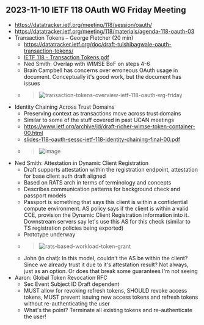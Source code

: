 ## 2023-11-10 IETF 118 OAuth WG Friday Meeting

- https://datatracker.ietf.org/meeting/118/session/oauth/
- https://datatracker.ietf.org/meeting/118/materials/agenda-118-oauth-03
- Transaction Tokens – George Fletcher (20 min)
  - https://datatracker.ietf.org/doc/draft-tulshibagwale-oauth-transaction-tokens/
  - [IETF 118 - Transaction Tokens.pdf](https://github.com/intel/dffml/files/13319236/IETF.118.-.Transaction.Tokens.pdf)
  - Ned Smith: Overlap with WIMSE BoF on steps 4-6
  - Brain Campbell has concerns over erroneous OAuth usage in document. Conceptually it's good work, but the document has issues
  - > ![transaction-tokens-overview-ietf-118-oauth-wg-friday](https://github.com/intel/dffml/assets/5950433/63e499d0-5aa6-46e2-bdd3-74b48323a11f)
- Identity Chaining Across Trust Domains
  - Preserving context as transactions move across trust domains
  - Similar to some of the stuff covered in past UCAN meetings
  - https://www.ietf.org/archive/id/draft-richer-wimse-token-container-00.html
  - [slides-118-oauth-sessc-ietf-118-identity-chaining-final-00.pdf](https://github.com/intel/dffml/files/13319280/slides-118-oauth-sessc-ietf-118-identity-chaining-final-00.pdf)
  - > ![image](https://github.com/intel/dffml/assets/5950433/c66b8223-b0f6-41ee-b7f0-6a8ba0cf6468)
- Ned Smith: Attestation in Dynamic Client Registration
  - Draft supports attestation within the registration endpoint, attestation for base client auth draft aligned
  - Based on RATS arch in terms of terminology and concepts
  - Describes communication patterns for background check and passport models
  - Passport is something that says this client is within a confidential compute environment. AS policy says if the client is within a valid CCE, provision the Dynamic Client Registration information into it. Downstream servers say let's use this AS for this check (similar to TS registration policies being exported)
  - Prototype underway
  - > ![rats-based-workload-token-grant](https://github.com/intel/dffml/assets/5950433/20ffb82e-3cf8-4e9f-9c2d-d04fee4d3fba)
  - John (in chat): In this model, couldn't the AS be within the client? Since we already trust it due to it's attestation result? Not always, just as an option. Or does that break some guarantees I'm not seeing
- Aaron: Global Token Revocation RFC
  - Sec Event Subject ID Draft dependent
  - MUST allow for revoking refresh tokens, SHOULD revoke access tokens, MUST prevent issuing new access tokens and refresh tokens without re-authenticating the user
  - What's the point? Terminate all existing tokens and re-authenticate the user!